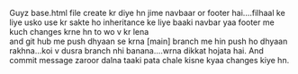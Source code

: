 Guyz base.html file create kr diye hn jime navbaar or footer hai....filhaal ke liye usko use kr sakte ho inheritance ke liye baaki navbar yaa footer me kuch changes krne hn to wo v kr lena
<br>
and git hub me push dhyaan se krna [main] branch me hin push ho dhyaan rakhna...koi v dusra branch nhi banana....wrna dikkat hojata hai. And commit message zaroor dalna taaki pata chale kisne kyaa changes kiye hn.

